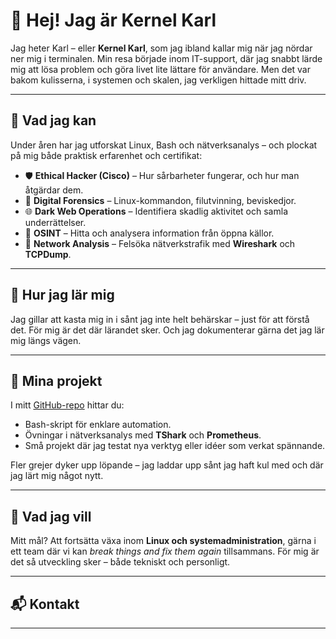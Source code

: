 # 👋 Hej! Jag är Kernel Karl

Jag heter Karl – eller **Kernel Karl**, som jag ibland kallar mig när jag nördar ner mig i terminalen. Min resa började inom IT-support, där jag snabbt lärde mig att lösa problem och göra livet lite lättare för användare. Men det var bakom kulisserna, i systemen och skalen, jag verkligen hittade mitt driv.

---

## 🔧 Vad jag kan

Under åren har jag utforskat Linux, Bash och nätverksanalys – och plockat på mig både praktisk erfarenhet och certifikat:

- 🛡️ **Ethical Hacker (Cisco)** – Hur sårbarheter fungerar, och hur man åtgärdar dem.
- 🧪 **Digital Forensics** – Linux-kommandon, filutvinning, beviskedjor.
- 🌐 **Dark Web Operations** – Identifiera skadlig aktivitet och samla underrättelser.
- 🔎 **OSINT** – Hitta och analysera information från öppna källor.
- 📡 **Network Analysis** – Felsöka nätverkstrafik med **Wireshark** och **TCPDump**.

---

## 🧠 Hur jag lär mig

Jag gillar att kasta mig in i sånt jag inte helt behärskar – just för att förstå det. För mig är det där lärandet sker. Och jag dokumenterar gärna det jag lär mig längs vägen.

---

## 📂 Mina projekt

I mitt [GitHub-repo](https://github.com/dittnamn) hittar du:

- Bash-skript för enklare automation.
- Övningar i nätverksanalys med **TShark** och **Prometheus**.
- Små projekt där jag testat nya verktyg eller idéer som verkat spännande.

Fler grejer dyker upp löpande – jag laddar upp sånt jag haft kul med och där jag lärt mig något nytt.

---

## 🎯 Vad jag vill

Mitt mål? Att fortsätta växa inom **Linux och systemadministration**, gärna i ett team där vi kan *break things and fix them again* tillsammans. För mig är det så utveckling sker – både tekniskt och personligt.

---

## 📬 Kontakt



---
